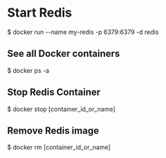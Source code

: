 # Start Redis

$ docker run --name my-redis -p 6379:6379 -d redis

## See all Docker containers

$ docker ps -a

## Stop Redis Container

$ docker stop [container_id_or_name]

## Remove Redis image

$ docker rm [container_id_or_name]
